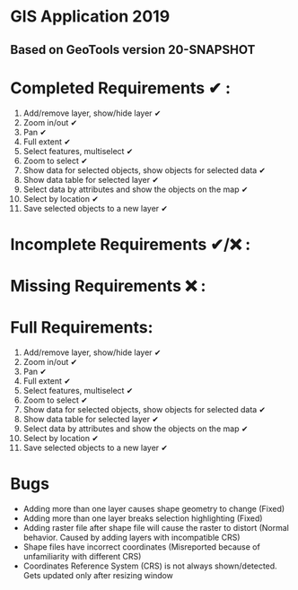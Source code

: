 # GIS Application 2019
Based on GeoTools version 20-SNAPSHOT
---
# Completed Requirements ✔ :
<ol>
  <li>Add/remove layer, show/hide layer ✔</li>
  <li>Zoom in/out ✔</li>
  <li>Pan ✔</li>
  <li>Full extent ✔</li>
  <li>Select features, multiselect ✔</li>
  <li>Zoom to select ✔</li>
  <li>Show data for selected objects, show objects for selected data ✔</li>
  <li>Show data table for selected layer ✔</li>
  <li>Select data by attributes and show the objects on the map ✔</li>
  <li>Select by location ✔</li>
  <li>Save selected objects to a new layer ✔</li>
</ol>


# Incomplete Requirements ✔/❌ :


# Missing Requirements ❌ :


# Full Requirements:
<ol>
  <li>Add/remove layer, show/hide layer ✔</li>
  <li>Zoom in/out ✔</li>
  <li>Pan ✔</li>
  <li>Full extent ✔</li>
  <li>Select features, multiselect ✔</li>
  <li>Zoom to select ✔</li>
  <li>Show data for selected objects, show objects for selected data ✔</li>
  <li>Show data table for selected layer ✔</li>
  <li>Select data by attributes and show the objects on the map ✔</li>
  <li>Select by location ✔</li>
  <li>Save selected objects to a new layer ✔</li>
</ol>

# Bugs
<ul>
  <li>Adding more than one layer causes shape geometry to change (Fixed)</li>
  <li>Adding more than one layer breaks selection highlighting (Fixed)</li>
  <li>Adding raster file after shape file will cause the raster to distort (Normal behavior. Caused by adding layers with incompatible CRS)</li>
  <li>Shape files have incorrect coordinates (Misreported because of unfamiliarity with different CRS)</li>
  <li>Coordinates Reference System (CRS) is not always shown/detected. Gets updated only after resizing window</li>
</ul>
